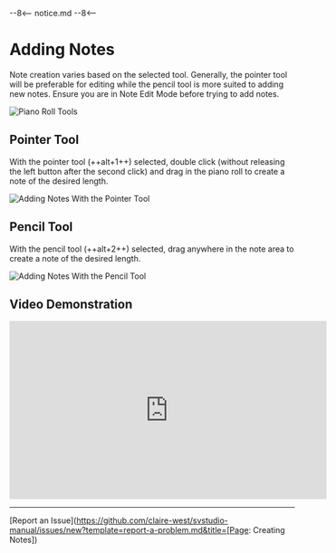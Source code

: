 --8<--
notice.md
--8<--

# Adding Notes

Note creation varies based on the selected tool. Generally, the pointer tool will be preferable for editing while the pencil tool is more suited to adding new notes. Ensure you are in Note Edit Mode before trying to add notes.

![Piano Roll Tools](../img/quickstart/piano-roll-tools.png)

## Pointer Tool
With the pointer tool (++alt+1++) selected, double click (without releasing the left button after the second click) and drag in the piano roll to create a note of the desired length.

![Adding Notes With the Pointer Tool](../img/quickstart/add-note-pointer.png)

## Pencil Tool

With the pencil tool (++alt+2++) selected, drag anywhere in the note area to create a note of the desired length.

![Adding Notes With the Pencil Tool](../img/quickstart/add-note-pencil.png)

## Video Demonstration

<iframe width="560" height="315" src="https://www.youtube-nocookie.com/embed/_s1gITI3vbA" title="YouTube video player" frameborder="0" allowfullscreen></iframe>

---

[Report an Issue](https://github.com/claire-west/svstudio-manual/issues/new?template=report-a-problem.md&title=[Page: Creating Notes])
